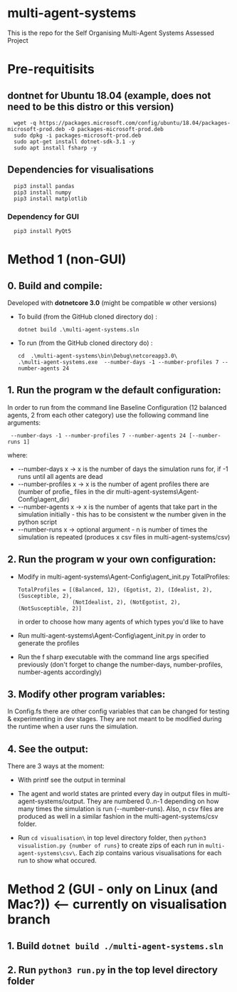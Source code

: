 # multi-agent-systems
This is the repo for the Self Organising Multi-Agent Systems Assessed Project

# Pre-requitisits

## dontnet for Ubuntu 18.04 (example, does not need to be this distro or this version)

      wget -q https://packages.microsoft.com/config/ubuntu/18.04/packages-microsoft-prod.deb -O packages-microsoft-prod.deb
      sudo dpkg -i packages-microsoft-prod.deb 
      sudo apt-get install dotnet-sdk-3.1 -y
      sudo apt install fsharp -y 

## Dependencies for visualisations

      pip3 install pandas
      pip3 install numpy
      pip3 install matplotlib

### Dependency for GUI
      pip3 install PyQt5

# Method 1 (non-GUI)

## 0. Build and compile:

Developed with __dotnetcore 3.0__ (might be compatible w other versions)

* To build (from the GitHub cloned directory do) :

      dotnet build .\multi-agent-systems.sln
* To run (from the GitHub cloned directory do) :

      cd  .\multi-agent-systems\bin\Debug\netcoreapp3.0\
      .\multi-agent-systems.exe  --number-days -1 --number-profiles 7 --number-agents 24
      
## 1. Run the program w the default configuration:

   In order to run from the command line Baseline Configuration (12 balanced agents, 2 from each other category) use the following command line arguments:

     --number-days -1 --number-profiles 7 --number-agents 24 [--number-runs 1]

  where:
  * --number-days x -> x is the number of days the simulation runs for, if -1 runs until all agents are dead 
  * --number-profiles x -> x is the number of agent profiles there are (number of profie_ files in the dir multi-agent-systems\Agent-Config\agent_dir)
  * --number-agents x -> x is the number of agents that take part in the simulation initially - this has to be consistent w the number given in the python script
  * --number-runs x -> optional argument - n is number of times the simulation is repeated (produces x csv files in multi-agent-systems/csv)
  
## 2. Run the program w your own configuration:

* Modify in multi-agent-systems\Agent-Config\agent_init.py TotalProfiles:

      TotalProfiles = [(Balanced, 12), (Egotist, 2), (Idealist, 2), (Susceptible, 2),
                       (NotIdealist, 2), (NotEgotist, 2), (NotSusceptible, 2)]                 
   in order to choose how many agents of which types you'd like to have    

* Run multi-agent-systems\Agent-Config\agent_init.py in order to generate the profiles

* Run the f sharp executable with the command line args specified previously (don't forget to change the number-days, number-profiles, number-agents accordingly)

## 3. Modify other program variables:

In Config.fs there are other config variables that can be changed for testing & experimenting in dev stages. They are not meant to be modified during the runtime when a user runs the simulation.

## 4. See the output:

There are 3 ways at the moment:

* With printf see the output in terminal

* The agent and world states are printed every day in output files in multi-agent-systems/output. They are numbered 0..n-1 depending on how many times the simulation is run (--number-runs). Also, n csv files are produced as well in a similar fashion in the multi-agent-systems/csv folder.

* Run `cd visualisation\` in top level directory folder, then `python3 visualistion.py {number of runs}` to create zips of each run in `multi-agent-systems\csv\`. Each zip contains various visualisations for each run to show what occured.

# Method 2 (GUI - only on Linux (and Mac?)) <-- currently on visualisation branch

## 1. Build `dotnet build ./multi-agent-systems.sln`
## 2. Run `python3 run.py` in the top level directory folder
